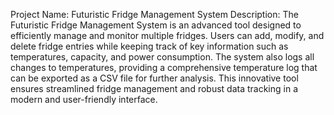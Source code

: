 Project Name: Futuristic Fridge Management System
Description:
The Futuristic Fridge Management System is an advanced tool designed to efficiently manage and monitor multiple fridges. Users can add, modify, and delete fridge entries while keeping track of key information such as temperatures, capacity, and power consumption. The system also logs all changes to temperatures, providing a comprehensive temperature log that can be exported as a CSV file for further analysis. This innovative tool ensures streamlined fridge management and robust data tracking in a modern and user-friendly interface.